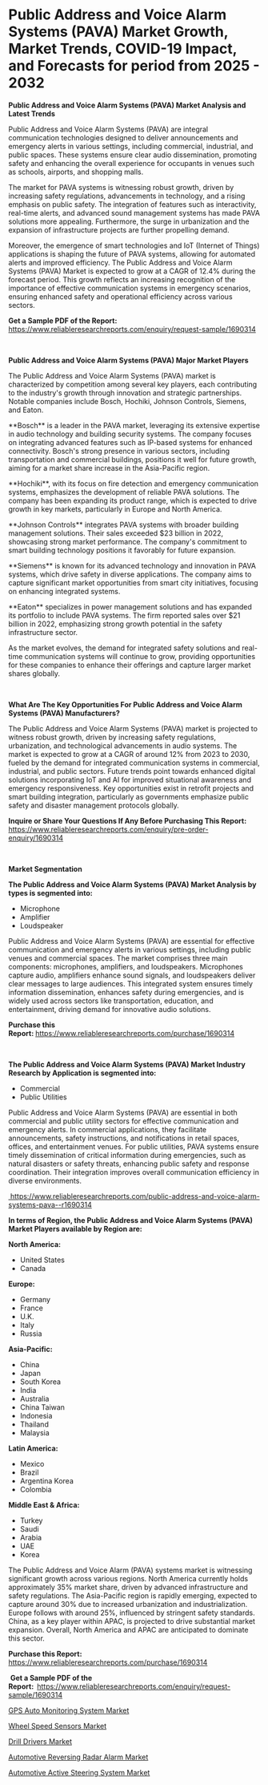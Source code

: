 <p><h1>Public Address and Voice Alarm Systems (PAVA) Market Growth, Market Trends, COVID-19 Impact, and Forecasts for period from 2025 - 2032</h1></p><p><strong>Public Address and Voice Alarm Systems (PAVA) Market Analysis and Latest Trends</strong></p>
<p><p>Public Address and Voice Alarm Systems (PAVA) are integral communication technologies designed to deliver announcements and emergency alerts in various settings, including commercial, industrial, and public spaces. These systems ensure clear audio dissemination, promoting safety and enhancing the overall experience for occupants in venues such as schools, airports, and shopping malls.</p><p>The market for PAVA systems is witnessing robust growth, driven by increasing safety regulations, advancements in technology, and a rising emphasis on public safety. The integration of features such as interactivity, real-time alerts, and advanced sound management systems has made PAVA solutions more appealing. Furthermore, the surge in urbanization and the expansion of infrastructure projects are further propelling demand.</p><p>Moreover, the emergence of smart technologies and IoT (Internet of Things) applications is shaping the future of PAVA systems, allowing for automated alerts and improved efficiency. The Public Address and Voice Alarm Systems (PAVA) Market is expected to grow at a CAGR of 12.4% during the forecast period. This growth reflects an increasing recognition of the importance of effective communication systems in emergency scenarios, ensuring enhanced safety and operational efficiency across various sectors.</p></p>
<p><strong>Get a Sample PDF of the Report:&nbsp;</strong> <a href="https://www.reliableresearchreports.com/enquiry/request-sample/1690314?utm_campaign=8&utm_medium=2&utm_source=Github&utm_content=ia&utm_term=07012025&utm_id=public-address-and-voice-alarm-systems-pava">https://www.reliableresearchreports.com/enquiry/request-sample/1690314</a></p>
<p>&nbsp;</p>
<p><strong>Public Address and Voice Alarm Systems (PAVA) Major Market Players</strong></p>
<p><p>The Public Address and Voice Alarm Systems (PAVA) market is characterized by competition among several key players, each contributing to the industry's growth through innovation and strategic partnerships. Notable companies include Bosch, Hochiki, Johnson Controls, Siemens, and Eaton.</p><p>**Bosch** is a leader in the PAVA market, leveraging its extensive expertise in audio technology and building security systems. The company focuses on integrating advanced features such as IP-based systems for enhanced connectivity. Bosch's strong presence in various sectors, including transportation and commercial buildings, positions it well for future growth, aiming for a market share increase in the Asia-Pacific region.</p><p>**Hochiki**, with its focus on fire detection and emergency communication systems, emphasizes the development of reliable PAVA solutions. The company has been expanding its product range, which is expected to drive growth in key markets, particularly in Europe and North America.</p><p>**Johnson Controls** integrates PAVA systems with broader building management solutions. Their sales exceeded $23 billion in 2022, showcasing strong market performance. The company's commitment to smart building technology positions it favorably for future expansion.</p><p>**Siemens** is known for its advanced technology and innovation in PAVA systems, which drive safety in diverse applications. The company aims to capture significant market opportunities from smart city initiatives, focusing on enhancing integrated systems.</p><p>**Eaton** specializes in power management solutions and has expanded its portfolio to include PAVA systems. The firm reported sales over $21 billion in 2022, emphasizing strong growth potential in the safety infrastructure sector.</p><p>As the market evolves, the demand for integrated safety solutions and real-time communication systems will continue to grow, providing opportunities for these companies to enhance their offerings and capture larger market shares globally.</p></p>
<p>&nbsp;</p>
<p><strong>What Are The Key Opportunities For Public Address and Voice Alarm Systems (PAVA) Manufacturers?</strong></p>
<p><p>The Public Address and Voice Alarm Systems (PAVA) market is projected to witness robust growth, driven by increasing safety regulations, urbanization, and technological advancements in audio systems. The market is expected to grow at a CAGR of around 12% from 2023 to 2030, fueled by the demand for integrated communication systems in commercial, industrial, and public sectors. Future trends point towards enhanced digital solutions incorporating IoT and AI for improved situational awareness and emergency responsiveness. Key opportunities exist in retrofit projects and smart building integration, particularly as governments emphasize public safety and disaster management protocols globally.</p></p>
<p><strong>Inquire or Share Your Questions If Any Before Purchasing This Report:</strong> <a href="https://www.reliableresearchreports.com/enquiry/pre-order-enquiry/1690314?utm_campaign=8&utm_medium=2&utm_source=Github&utm_content=ia&utm_term=07012025&utm_id=public-address-and-voice-alarm-systems-pava">https://www.reliableresearchreports.com/enquiry/pre-order-enquiry/1690314</a></p>
<p>&nbsp;</p>
<p><strong>Market Segmentation</strong></p>
<p><strong>The Public Address and Voice Alarm Systems (PAVA) Market Analysis by types is segmented into:</strong></p>
<p><ul><li>Microphone</li><li>Amplifier</li><li>Loudspeaker</li></ul></p>
<p><p>Public Address and Voice Alarm Systems (PAVA) are essential for effective communication and emergency alerts in various settings, including public venues and commercial spaces. The market comprises three main components: microphones, amplifiers, and loudspeakers. Microphones capture audio, amplifiers enhance sound signals, and loudspeakers deliver clear messages to large audiences. This integrated system ensures timely information dissemination, enhances safety during emergencies, and is widely used across sectors like transportation, education, and entertainment, driving demand for innovative audio solutions.</p></p>
<p><strong>Purchase this Report:&nbsp;</strong><a href="https://www.reliableresearchreports.com/purchase/1690314?utm_campaign=8&utm_medium=2&utm_source=Github&utm_content=ia&utm_term=07012025&utm_id=public-address-and-voice-alarm-systems-pava">https://www.reliableresearchreports.com/purchase/1690314</a></p>
<p>&nbsp;</p>
<p><strong>The Public Address and Voice Alarm Systems (PAVA) Market Industry Research by Application is segmented into:</strong></p>
<p><ul><li>Commercial</li><li>Public Utilities</li></ul></p>
<p><p>Public Address and Voice Alarm Systems (PAVA) are essential in both commercial and public utility sectors for effective communication and emergency alerts. In commercial applications, they facilitate announcements, safety instructions, and notifications in retail spaces, offices, and entertainment venues. For public utilities, PAVA systems ensure timely dissemination of critical information during emergencies, such as natural disasters or safety threats, enhancing public safety and response coordination. Their integration improves overall communication efficiency in diverse environments.</p></p>
<p><a href="https://www.reliableresearchreports.com/public-address-and-voice-alarm-systems-pava--r1690314?utm_campaign=8&utm_medium=2&utm_source=Github&utm_content=ia&utm_term=07012025&utm_id=public-address-and-voice-alarm-systems-pava">&nbsp;https://www.reliableresearchreports.com/public-address-and-voice-alarm-systems-pava--r1690314</a></p>
<p><strong>In terms of Region, the Public Address and Voice Alarm Systems (PAVA) Market Players available by Region are:</strong></p>
<p>
    <p> <strong> North America: </strong>
        <ul>
            <li>United States</li>
            <li>Canada</li>
        </ul>
        </p> 
    <p> <strong> Europe: </strong>
        <ul>
            <li>Germany</li>
            <li>France</li>
            <li>U.K.</li>
            <li>Italy</li>
            <li>Russia</li>
        </ul>
        </p> 
    <p> <strong> Asia-Pacific: </strong>
        <ul>
            <li>China</li>
            <li>Japan</li>
            <li>South Korea</li>
            <li>India</li>
            <li>Australia</li>
            <li>China Taiwan</li>
            <li>Indonesia</li>
            <li>Thailand</li>
            <li>Malaysia</li>
        </ul>
        </p> 
    <p> <strong> Latin America: </strong>
        <ul>
            <li>Mexico</li>
            <li>Brazil</li>
            <li>Argentina Korea</li>
            <li>Colombia</li>
        </ul>
        </p> 
    <p> <strong> Middle East & Africa: </strong>
        <ul>
            <li>Turkey</li>
            <li>Saudi</li>
            <li>Arabia</li>
            <li>UAE</li>
            <li>Korea</li>
        </ul>
    </p>
    </p>
<p><p>The Public Address and Voice Alarm (PAVA) systems market is witnessing significant growth across various regions. North America currently holds approximately 35% market share, driven by advanced infrastructure and safety regulations. The Asia-Pacific region is rapidly emerging, expected to capture around 30% due to increased urbanization and industrialization. Europe follows with around 25%, influenced by stringent safety standards. China, as a key player within APAC, is projected to drive substantial market expansion. Overall, North America and APAC are anticipated to dominate this sector.</p></p>
<p><strong>Purchase this Report: </strong><a href="https://www.reliableresearchreports.com/purchase/1690314?utm_campaign=8&utm_medium=2&utm_source=Github&utm_content=ia&utm_term=07012025&utm_id=public-address-and-voice-alarm-systems-pava">https://www.reliableresearchreports.com/purchase/1690314</a></p>
<p>&nbsp;<strong>Get a Sample PDF of the Report:&nbsp;&nbsp;</strong><a href="https://www.reliableresearchreports.com/enquiry/request-sample/1690314?utm_campaign=8&utm_medium=2&utm_source=Github&utm_content=ia&utm_term=07012025&utm_id=public-address-and-voice-alarm-systems-pava">https://www.reliableresearchreports.com/enquiry/request-sample/1690314</a></p>
<p><strong></strong></p>
<p><p><a href="https://github.com/wileonie19657/Market-Research-Report-List-1/blob/main/gps-auto-monitoring-system-market.md?utm_campaign=8&utm_medium=2&utm_source=Github&utm_content=ia&utm_term=07012025&utm_id=public-address-and-voice-alarm-systems-pava">GPS Auto Monitoring System Market</a></p><p><a href="https://github.com/toldenargelia86/Market-Research-Report-List-1/blob/main/wheel-speed-sensors-market.md?utm_campaign=8&utm_medium=2&utm_source=Github&utm_content=ia&utm_term=07012025&utm_id=public-address-and-voice-alarm-systems-pava">Wheel Speed Sensors Market</a></p><p><a href="https://github.com/bornergabrielle89/Market-Research-Report-List-1/blob/main/drill-drivers-market.md?utm_campaign=8&utm_medium=2&utm_source=Github&utm_content=ia&utm_term=07012025&utm_id=public-address-and-voice-alarm-systems-pava">Drill Drivers Market</a></p><p><a href="https://github.com/mcfred89/Market-Research-Report-List-1/blob/main/automotive-reversing-radar-alarm-market.md?utm_campaign=8&utm_medium=2&utm_source=Github&utm_content=ia&utm_term=07012025&utm_id=public-address-and-voice-alarm-systems-pava">Automotive Reversing Radar Alarm Market</a></p><p><a href="https://github.com/comasnickie/Market-Research-Report-List-1/blob/main/automotive-active-steering-system-market.md?utm_campaign=8&utm_medium=2&utm_source=Github&utm_content=ia&utm_term=07012025&utm_id=public-address-and-voice-alarm-systems-pava">Automotive Active Steering System Market</a></p></p>